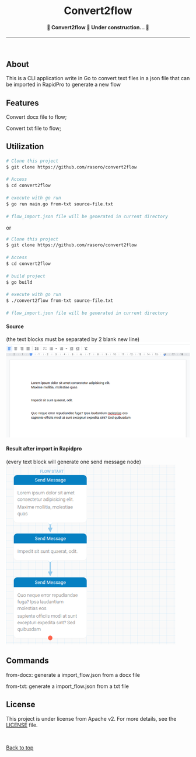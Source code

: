 <h1 align="center">Convert2flow</h1>

<!-- Status -->

<h4 align="center"> 
	🚧  Convert2flow 🚀 Under construction...  🚧
</h4> 

<hr>

<br>

## About ##

This is a CLI application write in Go to convert text files in a json file that can be imported in RapidPro to generate a new flow

## Features ##

Convert docx file to flow;

Convert txt file to flow;

## Utilization ##

```bash
# Clone this project
$ git clone https://github.com/rasoro/convert2flow

# Access
$ cd convert2flow

# execute with go run
$ go run main.go from-txt source-file.txt

# flow_import.json file will be generated in current directory
```

or

```bash
# Clone this project
$ git clone https://github.com/rasoro/convert2flow

# Access
$ cd convert2flow

# build project
$ go build

# execute with go run
$ ./convert2flow from-txt source-file.txt

# flow_import.json file will be generated in current directory
```
#### Source
(the text blocks must be separated by 2 blank new line)
![text example](imgs/img1.png)
#### Result after import in Rapidpro
(every text block will generate one send message node)
![flow example](imgs/img2.png)

## Commands

from-docx: generate a import_flow.json from a docx file

from-txt: generate a import_flow.json from a txt file

## License ##

This project is under license from Apache v2. For more details, see the [LICENSE](LICENSE) file.

&#xa0;

<a href="#top">Back to top</a>
